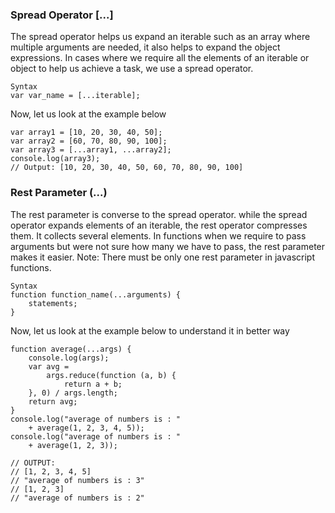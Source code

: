 ### Spread Operator [...]
The spread operator helps us expand an iterable such as an array where multiple arguments are needed, it also helps to expand the object expressions. In cases where we require all the elements of an iterable or object to help us achieve a task, we use a spread operator.

```
Syntax 
var var_name = [...iterable]; 
```
Now, let us look at the example below
```
var array1 = [10, 20, 30, 40, 50];
var array2 = [60, 70, 80, 90, 100];
var array3 = [...array1, ...array2];
console.log(array3);
// Output: [10, 20, 30, 40, 50, 60, 70, 80, 90, 100]
```

### Rest Parameter (...)
The rest parameter is converse to the spread operator. while the spread operator expands elements of an iterable, the rest operator compresses them. It collects several elements. In functions when we require to pass arguments but were not sure how many we have to pass, the rest parameter makes it easier. 
Note: There must be only one rest parameter in javascript functions.

```
Syntax
function function_name(...arguments) {
    statements;
}
```
Now, let us look at the example below to understand it in better way
```
function average(...args) {
    console.log(args);
    var avg =
        args.reduce(function (a, b) {
            return a + b;
    }, 0) / args.length;
    return avg;
}
console.log("average of numbers is : "
    + average(1, 2, 3, 4, 5));
console.log("average of numbers is : "
    + average(1, 2, 3));

// OUTPUT:
// [1, 2, 3, 4, 5]
// "average of numbers is : 3"
// [1, 2, 3]
// "average of numbers is : 2"
```